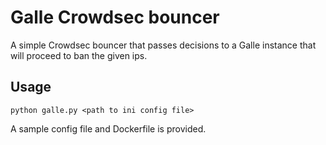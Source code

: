 # Galle Crowdsec bouncer

A simple Crowdsec bouncer that passes decisions to a Galle instance that will proceed to ban the given ips.

## Usage

    python galle.py <path to ini config file>

A sample config file and Dockerfile is provided.
